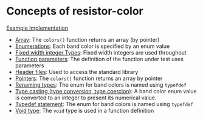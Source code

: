 # Concepts of resistor-color

[Example Implementation](https://github.com/exercism/c/blob/master/exercises/resistor-color/src/example.c)

- [Array](https://github.com/exercism/v3/blob/master/reference/types/array.md): The `colors()` function returns an array (by pointer)
- [Enumerations](https://www.gnu.org/software/gnu-c-manual/gnu-c-manual.html#Enumerations): Each band color is specified by an enum value
- [Fixed width integer Types](https://en.wikipedia.org/wiki/C_data_types#Fixed-width_integer_types): Fixed width integers are used throughout
- [Function parameters](https://www.gnu.org/software/gnu-c-manual/gnu-c-manual.html#Function-Parameters): The definition of the function under test uses parameters
- [Header files](https://www.gnu.org/software/libc/manual/html_mono/libc.html#Header-Files): Used to access the standard library
- [Pointers](https://www.gnu.org/software/gnu-c-manual/gnu-c-manual.html#Pointers): The `colors()` function returns an array by pointer
- [Renaming types](https://www.gnu.org/software/gnu-c-manual/gnu-c-manual.html#Renaming-Types): The enum for band colors is named using `typefdef`
- [Type casting (type conversion, type coercion)](https://github.com/exercism/v3/blob/master/reference/concepts/type_casting.md): A band color enum value is converted to an integer to present its numerical value.
- [Typedef statement](https://www.gnu.org/software/gnu-c-manual/gnu-c-manual.html#The-typedef-Statement): The enum for band colors is named using `typefdef`
- [Void type](https://en.wikipedia.org/wiki/Void_type): The `void` type is used in a function definition